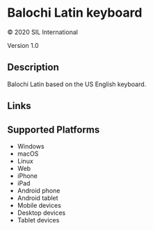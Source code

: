 Balochi Latin keyboard
======================

© 2020 SIL International

Version 1.0

Description
-----------

Balochi Latin based on the US English keyboard.

Links
-----

Supported Platforms
-------------------
 * Windows
 * macOS
 * Linux
 * Web
 * iPhone
 * iPad
 * Android phone
 * Android tablet
 * Mobile devices
 * Desktop devices
 * Tablet devices


